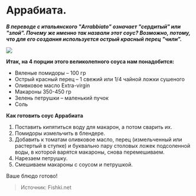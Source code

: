 # Аррабиата.

_**В переводе с итальянского "Arrabbiato" означает "сердитый" или "злой". Почему же именно так назвали этот соус? Возможно, потому, что для его создания используется острый красный перец "чили".**_

![](/images/Kulinar/Sous/sousy_k_makaronam_010.jpg)

**Итак, на 4 порции этого великолепного соуса нам понадобится:**

- Вяленые помидоры – 100 гр
- Острый красный перец – 1 свежий или 1/4 чайной ложки сушеного
- Оливковое масло Extra-virgin
- Макароны 350-450 гр
- Зелень петрушки – маленький пучок
- Соль

**Как готовить соус Аррабиата**

1. Поставить кипятиться воду для макарон, а потом сварить их.
2. Помидоры измельчить в блендере.
3. Добавить к томатам оливковое масло, перец (измельченный или растертый в ступке) и буквально пару столовых ложек подсоленной воды, в которой варятся макароны, снова перемешиваем.
4. Нарезаем петрушку.
5. Смешиваем макароны с соусом и петрушкой.

Ваше блюдо готово!

> Источник: Fishki.net

